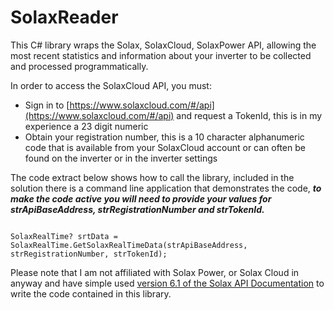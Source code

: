 # SolaxReader
This C# library wraps the Solax, SolaxCloud, SolaxPower API, allowing the most recent statistics and information about your inverter to be collected and processed programmatically.

In order to access the SolaxCloud API, you must:

- Sign in to [https://www.solaxcloud.com/#/api](https://www.solaxcloud.com/#/api) and request a TokenId, this is in my experience a 23 digit numeric 
- Obtain your registration number, this is a 10 character alphanumeric code that is available from your SolaxCloud account or can often be found on the inverter or in the inverter settings

The code extract below shows how to call the library, included in the solution there is a command line application that demonstrates the code, ***to make the code active you will need to provide your values for strApiBaseAddress, strRegistrationNumber and strTokenId.***

<pre><code>
SolaxRealTime? srtData = SolaxRealTime.GetSolaxRealTimeData(strApiBaseAddress, strRegistrationNumber, strTokenId);
</code></pre>


Please note that I am not affiliated with Solax Power, or Solax Cloud in anyway and have simple used [version 6.1 of the Solax API Documentation](https://www.solaxcloud.com/user_api/SolaxCloud_User_Monitoring_API_V6.1.pdf) to write the code contained in this library.
